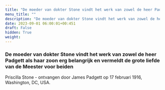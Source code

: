 ```yaml
---
title: "De moeder van dokter Stone vindt het werk van zowel de heer Padgett als haar zoon erg belangrijk en vermeldt de grote liefde van de Meester voor beiden"
menu_title: ""
description: "De moeder van dokter Stone vindt het werk van zowel de heer Padgett als haar zoon erg belangrijk en vermeldt de grote liefde van de Meester voor beiden"
date: 2023-09-01 06:00:01+00:451
draft: False
hidden: True
weight:
---
```

### De moeder van dokter Stone vindt het werk van zowel de heer Padgett als haar zoon erg belangrijk en vermeldt de grote liefde van de Meester voor beiden

Priscilla Stone - ontvangen door James Padgett op 17 februari 1916, Washington, DC, USA.
